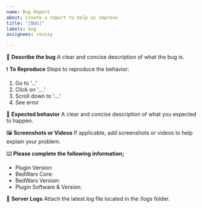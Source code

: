 ```yaml
---
name: Bug Report
about: Create a report to help us improve
title: "[BUG]"
labels: bug
assignees: reussy

---
```


📄 **Describe the bug**
A clear and concise description of what the bug is.

❗ **To Reproduce**
Steps to reproduce the behavior:
1. Go to '...'
2. Click on '....'
3. Scroll down to '....'
4. See error

🎯 **Expected behavior**
A clear and concise description of what you expected to happen.

🖼️ **Screenshots or Videos**
If applicable, add screenshots or videos to help explain your problem.

⌨️ **Please complete the following information;**
- Plugin Version: 
- BedWars Core:
- BedWars Version:
- Plugin Software & Version:

📰 **Server Logs**
Attach the latest.log file located in the /logs folder.

